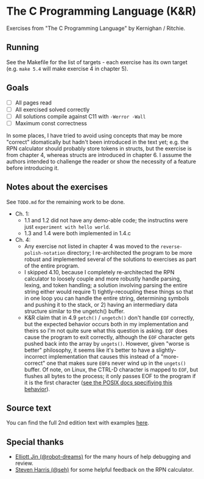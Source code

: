 # The C Programming Language (K&R)
Exercises from "The C Programming Language" by Kernighan / Ritchie.

## Running
See the Makefile for the list of targets - each exercise has its own target (e.g. `make 5.4` will make exercise 4 in chapter 5).

## Goals
- [ ] All pages read
- [ ] All exercised solved correctly
- [ ] All solutions compile against C11 with `-Werror -Wall`
- [ ] Maximum const correctness

In some places, I have tried to avoid using concepts that may be more
"correct" idomatically but hadn't been introduced in the text yet; e.g. the RPN
calculator should probably store tokens in structs, but the exercise is from
chapter 4, whereas structs are introduced in chapter 6. I assume the authors
intended to challenge the reader or show the necessity of a feature before
introducing it.

## Notes about the exercises
See `TODO.md` for the remaining work to be done.
* Ch. 1:
  * 1.1 and 1.2 did not have any demo-able code; the instructins were just `experiment with hello world`.
  * 1.3 and 1.4 were both implemented in 1.4.c
* Ch. 4:
  * Any exercise not listed in chapter 4 was moved to the `reverse-polish-notation` directory; I re-architected the program to be more robust and implemented several of the solutions to exercises as part of the entire program.
  * I skipped 4.10, because I completely re-architected the RPN calculator to loosely couple and more robustly handle parsing, lexing, and token handling; a solution involving parsing the entire string either would require 1) tightly-recoupling these  things so that in one loop you can handle the entire string, determining symbols and pushing it to the stack, or 2) having an intermediary data structure similar to the ungetch() buffer.
  * K&R claim that in 4.9 `getch()` / `ungetch()` don't handle `EOF` correctly, but the expected behavior occurs both in my implementation and theirs so I'm not quite sure what this question is asking. `EOF` does cause the program to exit correctly, although the `EOF` character gets pushed back into the array by `ungets()`. However, given "worse is better" philosophy, it seems like it's better to have a slightly-incorrect implementation that causes this instead of a "more-correct" one that makes sure `EOF`s never wind up in the `ungets()` buffer. Of note, on Linux, the CTRL-D character is mapped to `EOF`, but flushes all bytes to the process; it only passes EOF to the program if it is the first character ([see the POSIX docs specifiying this  behavior](https://stackoverflow.com/questions/21260674/why-do-i-need-to-type-ctrl-d-twice-to-mark-end-of-file)).

## Source text
You can find the full 2nd edition text with examples [here](http://cs.indstate.edu/~cbasavaraj/cs559/the_c_programming_language_2.pdf).

## Special thanks
* [Elliott Jin (@robot-dreams)](https://github.com/robot-dreams) for the many hours of help debugging and review.
* [Steven Harris (@seh)](https://github.com/seh) for some helpful feedback on the RPN calculator.
